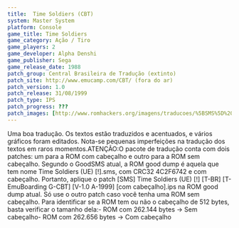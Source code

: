 ```yaml
---
title:  Time Soldiers (CBT)
system: Master System
platform: Console
game_title: Time Soldiers
game_category: Ação / Tiro
game_players: 2
game_developer: Alpha Denshi
game_publisher: Sega
game_release_date: 1988
patch_group: Central Brasileira de Tradução (extinto)
patch_site: http://www.emucamp.com/CBT/ (fora do ar)
patch_version: 1.0
patch_release: 31/08/1999
patch_type: IPS
patch_progress: ???
patch_images: [http://www.romhackers.org/imagens/traducoes/%5BSMS%5D%20Time%20Soldiers%20-%20CBT%20-%201.png,http://www.romhackers.org/imagens/traducoes/%5BSMS%5D%20Time%20Soldiers%20-%20CBT%20-%202.png,http://www.romhackers.org/imagens/traducoes/%5BSMS%5D%20Time%20Soldiers%20-%20CBT%20-%203.png]
---
```

Uma boa tradução. Os textos estão traduzidos e acentuados, e vários gráficos foram editados. Nota-se pequenas imperfeições na tradução dos textos em raros momentos.ATENÇÃO:O pacote de tradução conta com dois patches: um para a ROM com cabeçalho e outro para a ROM sem cabeçalho. Segundo o GoodSMS atual, a ROM good dump é aquela que tem nome Time Soldiers (UE) [!].sms, com CRC32 4C2F6742 e com cabeçalho. Portanto, aplique o patch [SMS] Time Soldiers (UE) [!] [T-BR] [T-EmuBoarding G-CBT] [V-1.0 A-1999] [com cabeçalho].ips na ROM good dump atual. Só use o outro patch caso você tenha uma ROM sem cabeçalho. Para identificar se a ROM tem ou não o cabeçalho de 512 bytes, basta verificar o tamanho dela:- ROM com 262.144 bytes -> Sem cabeçalho- ROM com 262.656 bytes -> Com cabeçalho